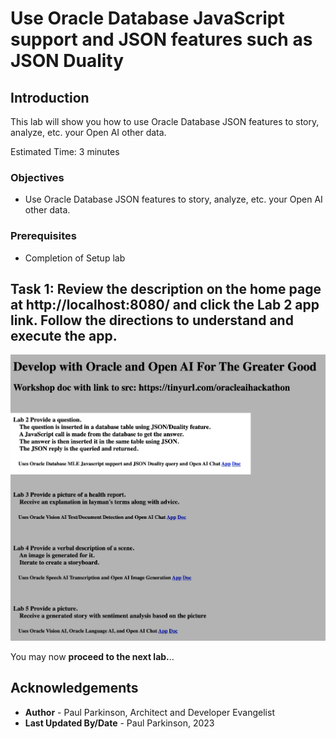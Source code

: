 # Use Oracle Database JavaScript support and JSON features such as JSON Duality

## Introduction

This lab will show you how to use Oracle Database JSON features to story, analyze, etc. your Open AI other data.

Estimated Time:  3 minutes

[](youtube:Z-b0ayPRhwY)

### Objectives

-   Use Oracle Database JSON features to story, analyze, etc. your Open AI other data.

### Prerequisites

- Completion of Setup lab

## Task 1: Review the description on the home page at http://localhost:8080/ and click the Lab 2 app link.  Follow the directions to understand and execute the app.

![Lab2 App](images/oracleai_lab2.jpg " ")

You may now **proceed to the next lab.**..

## Acknowledgements

* **Author** - Paul Parkinson, Architect and Developer Evangelist
* **Last Updated By/Date** - Paul Parkinson, 2023
